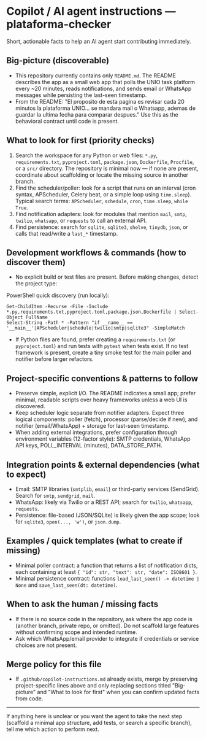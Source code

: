 <!--
Guidance for AI coding agents working on the "plataforma-checker" repository.
This file is intentionally concise and focused on discoverable facts and actionable next steps.
-->

# Copilot / AI agent instructions — plataforma-checker

Short, actionable facts to help an AI agent start contributing immediately.

## Big-picture (discoverable)
- This repository currently contains only `README.md`. The README describes the app as a small web app that polls the UNIO task platform every ~20 minutes, reads notifications, and sends email or WhatsApp messages while persisting the last-seen timestamp.
- From the README: "El proposito de esta pagina es revisar cada 20 minutos la plataforma UNIO... se mandara mail o Whatsapp, ademas de guardar la ultima fecha para comparar despues." Use this as the behavioral contract until code is present.

## What to look for first (priority checks)
1. Search the workspace for any Python or web files: `*.py`, `requirements.txt`, `pyproject.toml`, `package.json`, `Dockerfile`, `Procfile`, or a `src/` directory. The repository is minimal now — if none are present, coordinate about scaffolding or locate the missing source in another branch.
2. Find the scheduler/poller: look for a script that runs on an interval (cron syntax, APScheduler, Celery beat, or a simple loop using `time.sleep`). Typical search terms: `APScheduler`, `schedule`, `cron`, `time.sleep`, `while True`.
3. Find notification adapters: look for modules that mention `mail`, `smtp`, `twilio`, `whatsapp`, or `requests` to call an external API.
4. Find persistence: search for `sqlite`, `sqlite3`, `shelve`, `tinydb`, `json`, or calls that read/write a `last_*` timestamp.

## Development workflows & commands (how to discover them)
- No explicit build or test files are present. Before making changes, detect the project type:

PowerShell quick discovery (run locally):
```
Get-ChildItem -Recurse -File -Include *.py,requirements.txt,pyproject.toml,package.json,Dockerfile | Select-Object FullName
Select-String -Path * -Pattern "if __name__ == '__main__'|APScheduler|schedule|twilio|smtp|sqlite3" -SimpleMatch
```

- If Python files are found, prefer creating a `requirements.txt` (or `pyproject.toml`) and run tests with `pytest` when tests exist. If no test framework is present, create a tiny smoke test for the main poller and notifier before larger refactors.

## Project-specific conventions & patterns to follow
- Preserve simple, explicit I/O. The README indicates a small app; prefer minimal, readable scripts over heavy frameworks unless a web UI is discovered.
- Keep scheduler logic separate from notifier adapters. Expect three logical components: poller (fetch), processor (parse/decide if new), and notifier (email/WhatsApp) + storage for last-seen timestamp.
- When adding external integrations, prefer configuration through environment variables (12-factor style): SMTP credentials, WhatsApp API keys, POLL_INTERVAL (minutes), DATA_STORE_PATH.

## Integration points & external dependencies (what to expect)
- Email: SMTP libraries (`smtplib`, `email`) or third-party services (SendGrid). Search for `smtp`, `sendgrid`, `mail`.
- WhatsApp: likely via Twilio or a REST API; search for `twilio`, `whatsapp`, `requests`.
- Persistence: file-based (JSON/SQLite) is likely given the app scope; look for `sqlite3`, `open(..., 'w')`, or `json.dump`.

## Examples / quick templates (what to create if missing)
- Minimal poller contract: a function that returns a list of notification dicts, each containing at least `{ "id": str, "text": str, "date": ISO8601 }`.
- Minimal persistence contract: functions `load_last_seen() -> datetime | None` and `save_last_seen(dt: datetime)`.

## When to ask the human / missing facts
- If there is no source code in the repository, ask where the app code is (another branch, private repo, or omitted). Do not scaffold large features without confirming scope and intended runtime.
- Ask which WhatsApp/email provider to integrate if credentials or service choices are not present.

## Merge policy for this file
- If `.github/copilot-instructions.md` already exists, merge by preserving project-specific lines above and only replacing sections titled "Big-picture" and "What to look for first" when you can confirm updated facts from code.

---
If anything here is unclear or you want the agent to take the next step (scaffold a minimal app structure, add tests, or search a specific branch), tell me which action to perform next.
